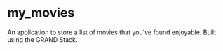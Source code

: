 # my_movies
An application to store a list of movies that you've found enjoyable. Built using the GRAND Stack.
